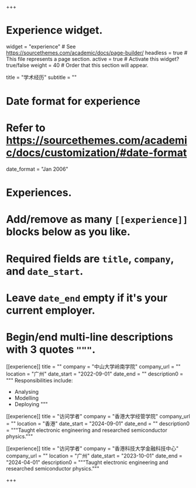 +++
# Experience widget.
widget = "experience"  # See https://sourcethemes.com/academic/docs/page-builder/
headless = true  # This file represents a page section.
active = true  # Activate this widget? true/false
weight = 40  # Order that this section will appear.

title = "学术经历"
subtitle = ""

# Date format for experience
#   Refer to https://sourcethemes.com/academic/docs/customization/#date-format
date_format = "Jan 2006"

# Experiences.
#   Add/remove as many `[[experience]]` blocks below as you like.
#   Required fields are `title`, `company`, and `date_start`.
#   Leave `date_end` empty if it's your current employer.
#   Begin/end multi-line descriptions with 3 quotes `"""`.

[[experience]]
  title = ""
  company = "中山大学岭南学院"
  company_url = ""
  location = "广州"
  date_start = "2022-09-01"
  date_end = ""
  description0 = """
  Responsibilities include:
  
  * Analysing
  * Modelling
  * Deploying
  """

[[experience]]
  title = "访问学者"
  company = "香港大学经管学院"
  company_url = ""
  location = "香港"
  date_start = "2024-09-01"
  date_end = ""
  description0 = """Taught electronic engineering and researched semiconductor physics."""


[[experience]]
  title = "访问学者"
  company = "香港科技大学金融科技中心"
  company_url = ""
  location = "广州"
  date_start = "2023-10-01"
  date_end = "2024-04-01"
  description0 = """Taught electronic engineering and researched semiconductor physics."""

+++

